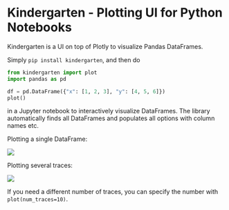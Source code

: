 # Kindergarten - Plotting UI for Python Notebooks

Kindergarten is a UI on top of Plotly to visualize Pandas DataFrames.

Simply `pip install kindergarten`, and then do

```python
from kindergarten import plot
import pandas as pd

df = pd.DataFrame({"x": [1, 2, 3], "y": [4, 5, 6]})
plot()
```

in a Jupyter notebook to interactively visualize DataFrames. The library automatically finds all DataFrames
and populates all options with column names etc.

Plotting a single DataFrame:

![](demo1.gif)

Plotting several traces:

![](demo2.gif)

If you need a different number of traces, you can specify the number with `plot(num_traces=10)`.
